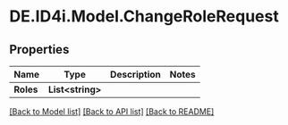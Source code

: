 # DE.ID4i.Model.ChangeRoleRequest
## Properties

Name | Type | Description | Notes
------------ | ------------- | ------------- | -------------
**Roles** | **List&lt;string&gt;** |  | 

[[Back to Model list]](../README.md#documentation-for-models) [[Back to API list]](../README.md#documentation-for-api-endpoints) [[Back to README]](../README.md)

